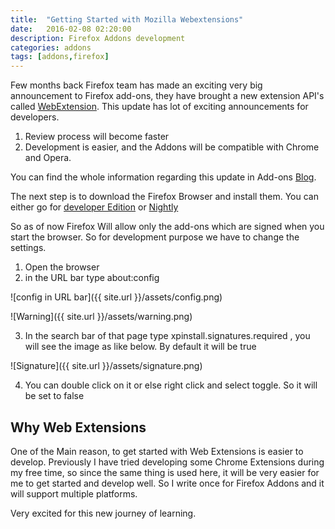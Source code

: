 ```yaml
---
title:  "Getting Started with Mozilla Webextensions"
date:   2016-02-08 02:20:00
description: Firefox Addons development
categories: addons
tags: [addons,firefox]
---
```


Few months back Firefox team has made an exciting very big announcement to Firefox add-ons, they have brought a new extension API's called [WebExtension](https://wiki.mozilla.org/WebExtensions).  This update has lot of exciting announcements for developers. 

1. Review process will become faster
2. Development is easier, and the Addons will be compatible with Chrome and Opera.

You can find the whole information regarding this update in Add-ons [Blog](https://blog.mozilla.org/addons/2015/08/21/the-future-of-developing-firefox-add-ons/).

The next step is to download the Firefox Browser and install them. You can either go for [developer Edition](https://www.mozilla.org/en-US/firefox/developer/) or [Nightly](https://nightly.mozilla.org/)

So as of now Firefox Will allow only the add-ons which are signed when you start the browser. So for development purpose we have to change the settings.

1. Open the browser
2. in the URL bar type about:config

![config in URL bar]({{ site.url }}/assets/config.png)

![Warning]({{ site.url }}/assets/warning.png)

3. In the search bar of that page type xpinstall.signatures.required , you will see the image as like below. By default it will be true

![Signature]({{ site.url }}/assets/signature.png)

4. You can double click on it or else right click and select toggle. So it will be set to false

## Why Web Extensions

One of the Main reason, to get started with Web Extensions is easier to develop. Previously I have tried developing some Chrome Extensions during my free time, so since the same thing is used here, it will be very easier for me to get started and develop well. So I write once for Firefox Addons and it will support multiple platforms. 

Very excited for this new journey of learning.

